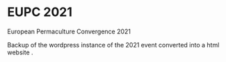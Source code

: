 # EUPC 2021
European Permaculture Convergence 2021

Backup of the wordpress instance of the 2021 event converted into a html website . 
